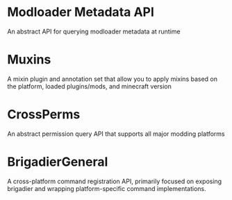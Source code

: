 # Modloader Metadata API
An abstract API for querying modloader metadata at runtime

# Muxins
A mixin plugin and annotation set that allow you to apply mixins based on the platform, loaded plugins/mods, and minecraft version

# CrossPerms
An abstract permission query API that supports all major modding platforms

# BrigadierGeneral
A cross-platform command registration API, primarily focused on exposing brigadier and wrapping platform-specific command implementations.
